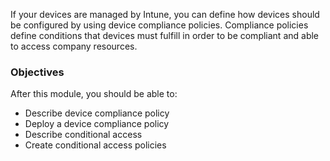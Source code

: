 If your devices are managed by Intune, you can define how devices should be configured by using device compliance policies. Compliance policies define conditions that devices must fulfill in order to be compliant and able to access company resources.

### Objectives

After this module, you should be able to:

 -  Describe device compliance policy
 -  Deploy a device compliance policy
 -  Describe conditional access
 -  Create conditional access policies